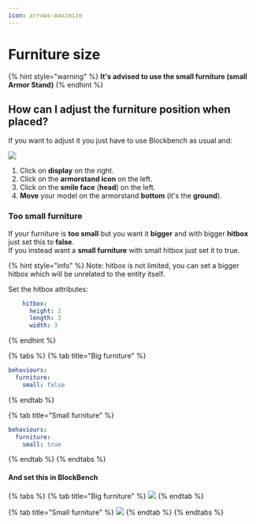 ```yaml
---
icon: arrows-maximize
---
```


# Furniture size

{% hint style="warning" %}
**It's advised to use the small furniture (small Armor Stand)**
{% endhint %}

## How can I adjust the furniture position when placed?

If you want to adjust it you just have to use Blockbench as usual and:

![](../../../.gitbook/assets/image_\(8\).png)

1. Click on **display** on the right.
2. Click on the **armorstand icon** on the left.
3. Click on the **smile face** (**head**) on the left.
4. **Move** your model on the armorstand **bottom** (it's the **ground**).

### Too small furniture

If your furniture is **too small** but you want it **bigger** and with bigger **hitbox** just set this to **false**.\
If you instead want a **small furniture** with small hitbox just set it to true.

{% hint style="info" %}
Note: hitbox is not limited, you can set a bigger hitbox which will be unrelated to the entity itself.

Set the hitbox attributes:

```yaml
    hitbox:
      height: 2
      length: 3
      width: 3
```
{% endhint %}

{% tabs %}
{% tab title="Big furniture" %}
```yaml
behaviours:
  furniture:
    small: false
```
{% endtab %}

{% tab title="Small furniture" %}
```yaml
behaviours:
  furniture:
    small: true
```
{% endtab %}
{% endtabs %}

#### And set this in BlockBench

{% tabs %}
{% tab title="Big furniture" %}
![](../../../.gitbook/assets/image_\(9\).png)
{% endtab %}

{% tab title="Small furniture" %}
![](../../../.gitbook/assets/image_\(10\).png)
{% endtab %}
{% endtabs %}
